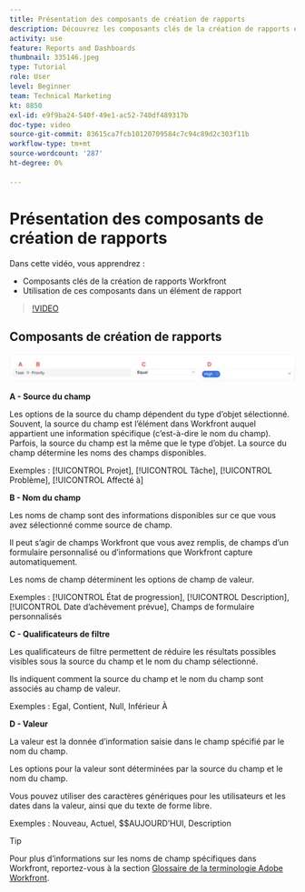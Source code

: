 ```yaml
---
title: Présentation des composants de création de rapports
description: Découvrez les composants clés de la création de rapports et leur utilisation dans un élément de création de rapports dans Workfront.
activity: use
feature: Reports and Dashboards
thumbnail: 335146.jpeg
type: Tutorial
role: User
level: Beginner
team: Technical Marketing
kt: 8850
exl-id: e9f9ba24-540f-49e1-ac52-740df489317b
doc-type: video
source-git-commit: 83615ca7fcb10120709584c7c94c89d2c303f11b
workflow-type: tm+mt
source-wordcount: '287'
ht-degree: 0%

---
```


# Présentation des composants de création de rapports

Dans cette vidéo, vous apprendrez :

* Composants clés de la création de rapports Workfront
* Utilisation de ces composants dans un élément de rapport

>[!VIDEO](https://video.tv.adobe.com/v/335146/?quality=12&learn=on)

## Composants de création de rapports

![Image de l’écran pour créer un filtre](assets/reporting-components-1.png)

**A - Source du champ**

Les options de la source du champ dépendent du type d’objet sélectionné. Souvent, la source du champ est l’élément dans Workfront auquel appartient une information spécifique (c’est-à-dire le nom du champ). Parfois, la source du champ est la même que le type d’objet.
La source du champ détermine les noms des champs disponibles.

Exemples : [!UICONTROL Projet], [!UICONTROL Tâche], [!UICONTROL Problème], [!UICONTROL Affecté à]

**B - Nom du champ**

Les noms de champ sont des informations disponibles sur ce que vous avez sélectionné comme source de champ.

Il peut s’agir de champs Workfront que vous avez remplis, de champs d’un formulaire personnalisé ou d’informations que Workfront capture automatiquement.

Les noms de champ déterminent les options de champ de valeur.

Exemples : [!UICONTROL État de progression], [!UICONTROL Description], [!UICONTROL Date d’achèvement prévue], Champs de formulaire personnalisés

**C - Qualificateurs de filtre**

Les qualificateurs de filtre permettent de réduire les résultats possibles visibles sous la source du champ et le nom du champ sélectionné.

Ils indiquent comment la source du champ et le nom du champ sont associés au champ de valeur.

Exemples : Egal, Contient, Null, Inférieur À

**D - Valeur**

La valeur est la donnée d’information saisie dans le champ spécifié par le nom du champ.

Les options pour la valeur sont déterminées par la source du champ et le nom du champ.

Vous pouvez utiliser des caractères génériques pour les utilisateurs et les dates dans la valeur, ainsi que du texte de forme libre.

Exemples : Nouveau, Actuel, $$AUJOURD’HUI, Description

>[!TIP]
>
>Pour plus d’informations sur les noms de champ spécifiques dans Workfront, reportez-vous à la section [Glossaire de la terminologie Adobe Workfront](https://experienceleague.adobe.com/docs/workfront/using/basics/workfront-terminology-glossary.html?lang=en).

